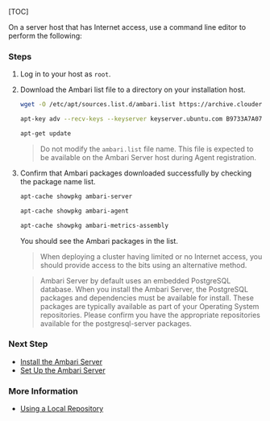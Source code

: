 [TOC]

On a server host that has Internet access, use a command line editor to perform the following:

### Steps

1. Log in to your host as `root`.
2. Download the Ambari list file to a directory on your installation host.

    ```bash
    wget -O /etc/apt/sources.list.d/ambari.list https://archive.cloudera.com/p/ambari/2.x/2.7.4.0/ubuntu14/ambari.list
   ```
   
   ```bash
   apt-key adv --recv-keys --keyserver keyserver.ubuntu.com B9733A7A07513CAD
   ```
   
   ```bash
   apt-get update
   ```
    
   > Do not modify the `ambari.list` file name. This file is expected to be available on the Ambari Server host during Agent registration.

3. Confirm that Ambari packages downloaded successfully by checking the package name list.

    ```bash
    apt-cache showpkg ambari-server
    ```
   
    ```bash
    apt-cache showpkg ambari-agent
    ```
   
    ```bash
    apt-cache showpkg ambari-metrics-assembly
    ```

    You should see the Ambari packages in the list.

    > When deploying a cluster having limited or no Internet access, you should provide access to the bits using an alternative method.
    
    > Ambari Server by default uses an embedded PostgreSQL database. When you install the Ambari Server, the PostgreSQL packages and dependencies must be available for install. These packages are typically available as part of your Operating System repositories. Please confirm you have the appropriate repositories available for the postgresql-server packages.

### Next Step

- [Install the Ambari Server]($InstallTheAmbariServer)
- [Set Up the Ambari Server]($SetUpTheAmbariServer)

### More Information

- [Using a Local Repository]($UsingALocalRepository)

